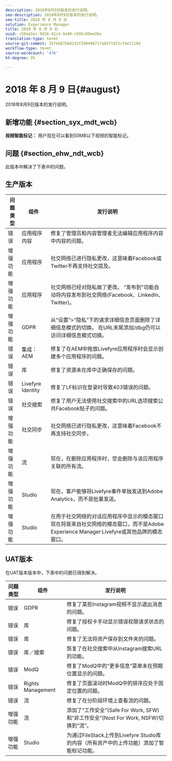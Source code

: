 ```yaml
---
description: 2018年8月9日版本的发行说明。
seo-description: 2018年8月9日版本的发行说明。
seo-title: 2018 年 8 月 9 日
solution: Experience Manager
title: 2018 年 8 月 9 日
uuid: c59ae5ec-9d26-41c4-9a98-cb95c89ee26a
translation-type: tm+mt
source-git-commit: 35feb87bb82d1f298496717a65f1972cf4e71104
workflow-type: tm+mt
source-wordcount: '476'
ht-degree: 8%

---
```



# 2018 年 8 月 9 日{#august}

2018年8月9日版本的发行说明。

## 新增功能 {#section_syx_mdt_wcb}

**视频智能标记：** 用户现在可以看到50MB以下视频的智能标记。

## 问题 {#section_ehw_ndt_wcb}

此版本中解决了下表中的问题。

## 生产版本

| **问题类型** | **组件** | **发行说明** |
|---|---|---|
| 错误 | 应用程序内容 | 修复了管理员和内容管理者无法编辑应用程序内容中内容的问题。 |
| 增强功能 | 应用程序 | 社交网络已进行隐私更改，这意味着Facebook或Twitter不再支持社交提及。 |
| 增强功能 | 应用程序 | 社交网络已经对隐私做了更改。 “发布到”功能自动将内容发布到社交网络(Facebook、LinkedIn、Twitter)。 |
| 增强功能 | GDPR | 从“设置”>“隐私”下的请求详细信息页面删除了详细信息模式的切换。 在URL末尾添加/dbg仍可以访问详细信息模式切换。 |
| 错误 | 集成：AEM | 修复了在AEM中拖放Livefyre应用程序时会显示创建多个应用程序的问题。 |
| 错误 | 库 | 修复了资源未在库中正确保存的问题。 |
| 错误 | Livefyre Identity | 修复了LF标识在登录时导致403错误的问题。 |
| 错误 | 社交搜索 | 修复了用户无法使用社交搜索中的URL选项搜索公共Facebook帖子的问题。 |
| 增强功能 | 社交同步 | 社交网络已进行隐私更改，这意味着Facebook不再支持社交同步。 |
| 增强功能 | 流 | 现在，在删除应用程序时，您会删除与该应用程序关联的所有流。 |
| 增强功能 | Studio | 现在，客户能够将Livefyre事件单独发送到Adobe Analytics，而不是批量发送。 |
| 增强功能 | Studio | 在用于社交网络的对话应用程序中显示的模态窗口现在将是来自社交网络的模态窗口，而不是Adobe Experience Manager·Livefyre或其他品牌的模态窗口。 |

## UAT版本

在UAT版本版本中，下表中的问题已得到解决。

| **问题类型** | **组件** | **发行说明** |
|---|---|---|
| 错误 | GDPR | 修复了某些Instagram视频不显示退出消息的问题。 |
| 错误 | 库 | 修复了授权卡手动显示错误权限请求状态的问题。 |
| 错误 | 库 | 修复了无法将资产保存到文件夹的问题。 |
| 错误 | 库／搜索 | 恢复了在社交搜索中从Instagram搜索URL的功能。 |
| 错误 | ModQ | 修复了ModQ中的“更多信息”菜单未在预期位置显示的问题。 |
| 错误 | Rights Management | 修复了页面滚动时ModQ中的排序应处于固定位置的问题。 |
| 错误 | 流 | 修复了在分阶段环境上查看流的问题。 |
| 增强功能 | 流 | 添加了“工作安全”(Safe For Work, SFW)和“非工作安全”(Nost For Work, NSFW)切换到“流”。 |
| 增强功能 | Studio | 为通过FileStack上传到Livefyre Studio库的内容（所有资产中的上传功能）添加了智能标记功能。 |

